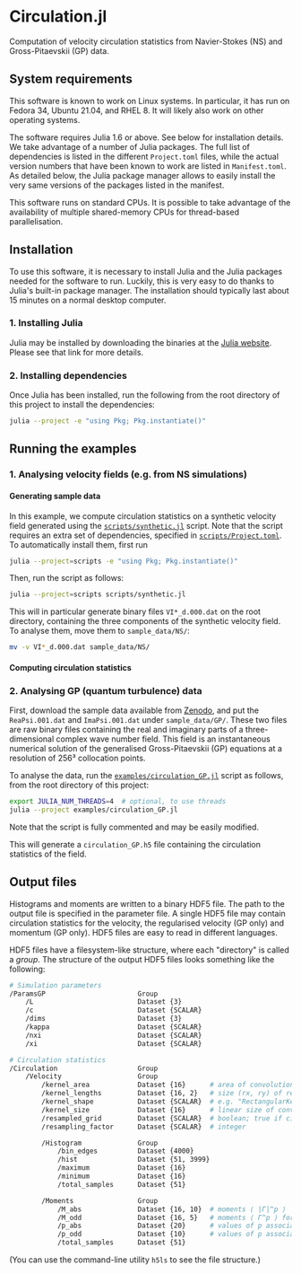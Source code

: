 # Circulation.jl

Computation of velocity circulation statistics from Navier-Stokes (NS) and
Gross-Pitaevskii (GP) data.

## System requirements

This software is known to work on Linux systems.
In particular, it has run on Fedora 34, Ubuntu 21.04, and RHEL 8.
It will likely also work on other operating systems.

The software requires Julia 1.6 or above.
See below for installation details.
We take advantage of a number of Julia packages.
The full list of dependencies is listed in the different `Project.toml` files, while the actual version numbers that have been known to work are listed in `Manifest.toml`.
As detailed below, the Julia package manager allows to easily install the very same versions of the packages listed in the manifest.

This software runs on standard CPUs.
It is possible to take advantage of the availability of multiple shared-memory CPUs for thread-based parallelisation.

## Installation

To use this software, it is necessary to install Julia and the Julia packages needed for the software to run.
Luckily, this is very easy to do thanks to Julia's built-in package manager.
The installation should typically last about 15 minutes on a normal desktop computer.

### 1. Installing Julia

Julia may be installed by downloading the binaries at the [Julia website](https://julialang.org/downloads/).
Please see that link for more details.

### 2. Installing dependencies

Once Julia has been installed, run the following from the root directory of this project to install the dependencies:

```bash
julia --project -e "using Pkg; Pkg.instantiate()"
```

## Running the examples

### 1. Analysing velocity fields (e.g. from NS simulations)

#### Generating sample data

In this example, we compute circulation statistics on a synthetic velocity field generated using the [`scripts/synthetic.jl`](scripts/synthetic.jl) script.
Note that the script requires an extra set of dependencies, specified in [`scripts/Project.toml`](scripts/Project.toml).
To automatically install them, first run

```bash
julia --project=scripts -e "using Pkg; Pkg.instantiate()"
```

Then, run the script as follows:

```bash
julia --project=scripts scripts/synthetic.jl
```

This will in particular generate binary files `VI*_d.000.dat` on the root directory, containing the three components of the synthetic velocity field.
To analyse them, move them to `sample_data/NS/`:

```bash
mv -v VI*_d.000.dat sample_data/NS/
```

#### Computing circulation statistics


### 2. Analysing GP (quantum turbulence) data

First, download the sample data available from [Zenodo](https://doi.org/10.5281/zenodo.5510350), and put the `ReaPsi.001.dat` and `ImaPsi.001.dat` under `sample_data/GP/`.
These two files are raw binary files containing the real and imaginary parts of a three-dimensional complex wave number field.
This field is an instantaneous numerical solution of the generalised Gross-Pitaevskii (GP) equations at a resolution of 256³ collocation points.

To analyse the data, run the [`examples/circulation_GP.jl`](examples/circulation_GP.jl) script as follows, from the root directory of this project:

```bash
export JULIA_NUM_THREADS=4  # optional, to use threads
julia --project examples/circulation_GP.jl
```

Note that the script is fully commented and may be easily modified.

This will generate a `circulation_GP.h5` file containing the circulation statistics of the field.

## Output files

Histograms and moments are written to a binary HDF5 file.
The path to the output file is specified in the parameter file.
A single HDF5 file may contain circulation statistics for the velocity, the
regularised velocity (GP only) and momentum (GP only).
HDF5 files are easy to read in different languages.

HDF5 files have a filesystem-like structure, where each "directory" is called
a *group*.
The structure of the output HDF5 files looks something like the following:

```bash
# Simulation parameters
/ParamsGP                       Group
    /L                          Dataset {3}
    /c                          Dataset {SCALAR}
    /dims                       Dataset {3}
    /kappa                      Dataset {SCALAR}
    /nxi                        Dataset {SCALAR}
    /xi                         Dataset {SCALAR}

# Circulation statistics
/Circulation                    Group
    /Velocity                   Group
        /kernel_area            Dataset {16}      # area of convolution kernels
        /kernel_lengths         Dataset {16, 2}   # size (rx, ry) of rectangular kernels
        /kernel_shape           Dataset {SCALAR}  # e.g. "RectangularKernel"
        /kernel_size            Dataset {16}      # linear size of convolution kernels
        /resampled_grid         Dataset {SCALAR}  # boolean; true if circulation was computed in resampled grid
        /resampling_factor      Dataset {SCALAR}  # integer

        /Histogram              Group
            /bin_edges          Dataset {4000}
            /hist               Dataset {51, 3999}
            /maximum            Dataset {16}
            /minimum            Dataset {16}
            /total_samples      Dataset {51}

        /Moments                Group
            /M_abs              Dataset {16, 10}  # moments ⟨ |Γ|^p ⟩
            /M_odd              Dataset {16, 5}   # moments ⟨ Γ^p ⟩ for p odd
            /p_abs              Dataset {20}      # values of p associated to M_abs
            /p_odd              Dataset {10}      # values of p associated to M_odd
            /total_samples      Dataset {51}
```

(You can use the command-line utility `h5ls` to see the file structure.)

